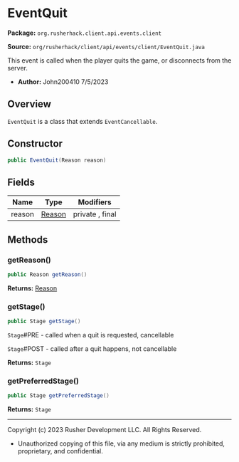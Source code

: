 # EventQuit

**Package:** `org.rusherhack.client.api.events.client`

**Source:** `org/rusherhack/client/api/events/client/EventQuit.java`

This event is called when the player quits the game, or disconnects from the server.
* **Author:** John200410 7/5/2023



## Overview

`EventQuit` is a class that extends `EventCancellable`.

## Constructor

```java
public EventQuit(Reason reason)
```

## Fields

| Name | Type | Modifiers |
|------|------|----------|
| reason | [Reason](Reason.md) | private , final |


## Methods

### getReason()

```java
public Reason getReason()
```

**Returns:** [Reason](Reason.md)

### getStage()

```java
public Stage getStage()
```

`Stage`#PRE - called when a quit is requested, cancellable



`Stage`#POST - called after a quit happens, not cancellable

**Returns:** `Stage`

### getPreferredStage()

```java
public Stage getPreferredStage()
```

**Returns:** `Stage`

---

Copyright (c) 2023 Rusher Development LLC. All Rights Reserved.
* Unauthorized copying of this file, via any medium is strictly prohibited, proprietary, and confidential.
